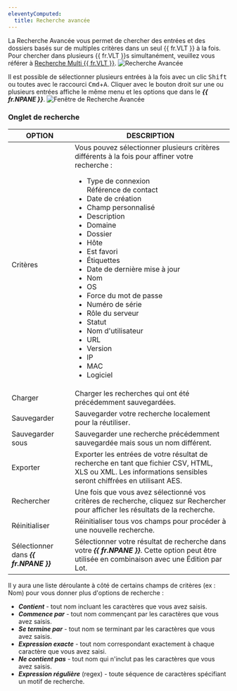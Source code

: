 ```yaml
---
eleventyComputed:
  title: Recherche avancée
---
```

La Recherche Avancée vous permet de chercher des entrées et des dossiers basés sur de multiples critères dans un seul {{ fr.VLT }} à la fois. Pour chercher dans plusieurs {{ fr.VLT }}s simultanément, veuillez vous référer à [Recherche Multi {{ fr.VLT }}](/rdm/mac/commands/view/multi-vault-search/).
![Recherche Avancée](https://cdnweb.devolutions.net/docs/docs_en_rdm_mac_RDMMac0027.png)

Il est possible de sélectionner plusieurs entrées à la fois avec un clic <kbd>Shift</kbd> ou toutes avec le raccourci <kbd>Cmd</kbd>+<kbd>A</kbd>. Cliquer avec le bouton droit sur une ou plusieurs entrées affiche le même menu et les options que dans le ***{{ fr.NPANE }}***.
![Fenêtre de Recherche Avancée](https://cdnweb.devolutions.net/docs/docs_en_rdm_mac_clip10358.png)

### Onglet de recherche

| OPTION              | DESCRIPTION |
|---------------------|-------------|
| Critères            | Vous pouvez sélectionner plusieurs critères différents à la fois pour affiner votre recherche :<ul><li>Type de connexion</li> Référence de contact<li> Date de création</li> <li>Champ personnalisé</li><li>Description</li><li>Domaine</li><li> Dossier</li><li>Hôte</li><li> Est favori</li><li> Étiquettes</li><li> Date de dernière mise à jour</li><li> Nom</li><li> OS</li><li> Force du mot de passe</li><li> Numéro de série</li><li> Rôle du serveur</li><li> Statut</li><li> Nom d'utilisateur</li><li> URL</li><li> Version</li><li> IP</li><li> MAC</li><li> Logiciel |
| Charger                | Charger les recherches qui ont été précédemment sauvegardées. |
| Sauvegarder                | Sauvegarder votre recherche localement pour la réutiliser. |
| Sauvegarder sous             | Sauvegarder une recherche précédemment sauvegardée mais sous un nom différent. |
| Exporter              | Exporter les entrées de votre résultat de recherche en tant que fichier CSV, HTML, XLS ou XML. Les informations sensibles seront chiffrées en utilisant AES. |
| Rechercher              | Une fois que vous avez sélectionné vos critères de recherche, cliquez sur Rechercher pour afficher les résultats de la recherche. |
| Réinitialiser               | Réinitialiser tous vos champs pour procéder à une nouvelle recherche. |
| Sélectionner dans ***{{ fr.NPANE }}*** | Sélectionner votre résultat de recherche dans votre ***{{ fr.NPANE }}***. Cette option peut être utilisée en combinaison avec une Édition par Lot. |

Il y aura une liste déroulante à côté de certains champs de critères (ex : Nom) pour vous donner plus d'options de recherche :

* ***Contient*** - tout nom incluant les caractères que vous avez saisis.
* ***Commence par*** - tout nom commençant par les caractères que vous avez saisis.
* ***Se termine par*** - tout nom se terminant par les caractères que vous avez saisis.
* ***Expression exacte*** - tout nom correspondant exactement à chaque caractère que vous avez saisi.
* ***Ne contient pas*** - tout nom qui n'inclut pas les caractères que vous avez saisis.
* ***Expression régulière*** (regex) - toute séquence de caractères spécifiant un motif de recherche.
